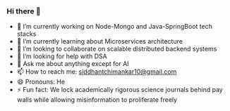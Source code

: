 ### Hi there 👋

- 🔭 I’m currently working on Node-Mongo and Java-SpringBoot tech stacks
- 🌱 I’m currently learning about Microservices architecture
- 👯 I’m looking to collaborate on scalable distributed backend systems
- 🤔 I’m looking for help with DSA
- 💬 Ask me about anything except for AI 
- 📫 How to reach me: siddhantchimankar10@gmail.com
- 😄 Pronouns: He
- ⚡ Fun fact: We lock academically rigorous science journals behind pay walls while allowing misinformation to proliferate freely


